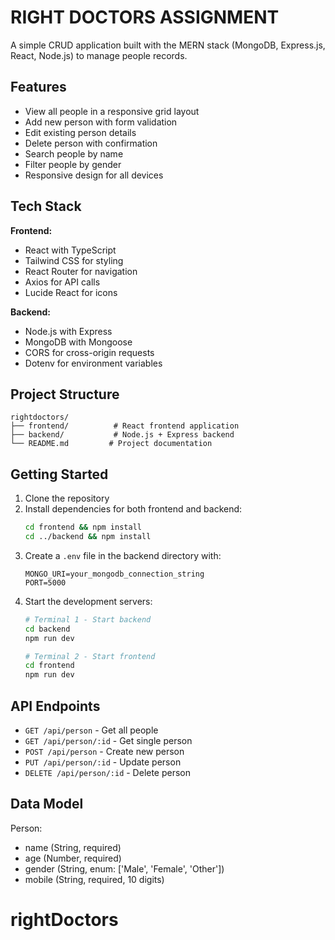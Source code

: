 # RIGHT DOCTORS ASSIGNMENT

A simple CRUD application built with the MERN stack (MongoDB, Express.js, React, Node.js) to manage people records.

## Features

- View all people in a responsive grid layout
- Add new person with form validation
- Edit existing person details
- Delete person with confirmation
- Search people by name
- Filter people by gender
- Responsive design for all devices

## Tech Stack

**Frontend:**
- React with TypeScript
- Tailwind CSS for styling
- React Router for navigation
- Axios for API calls
- Lucide React for icons

**Backend:**
- Node.js with Express
- MongoDB with Mongoose
- CORS for cross-origin requests
- Dotenv for environment variables

## Project Structure

```
rightdoctors/
├── frontend/          # React frontend application
├── backend/           # Node.js + Express backend
└── README.md         # Project documentation
```

## Getting Started

1. Clone the repository
2. Install dependencies for both frontend and backend:
   ```bash
   cd frontend && npm install
   cd ../backend && npm install
   ```
3. Create a `.env` file in the backend directory with:
   ```
   MONGO_URI=your_mongodb_connection_string
   PORT=5000
   ```
4. Start the development servers:
   ```bash
   # Terminal 1 - Start backend
   cd backend
   npm run dev

   # Terminal 2 - Start frontend
   cd frontend
   npm run dev
   ```

## API Endpoints

- `GET /api/person` - Get all people
- `GET /api/person/:id` - Get single person
- `POST /api/person` - Create new person
- `PUT /api/person/:id` - Update person
- `DELETE /api/person/:id` - Delete person

## Data Model

Person:
- name (String, required)
- age (Number, required)
- gender (String, enum: ['Male', 'Female', 'Other'])
- mobile (String, required, 10 digits)
# rightDoctors
